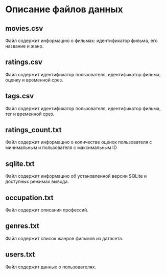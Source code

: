 # Описание файлов данных

## movies.csv
Файл содержит информацию о фильмах: идентификатор фильма, его название и жанр.

## ratings.csv
Файл содержит идентификатор пользователя, идентификатор фильма, оценку и временной срез. 

## tags.csv
Файл содержит идентификатор пользователя, идентификатор фильма, тег и временной срез. 

## ratings_count.txt
Файл содержит информацию о количестве оценок пользователя с минимальным и пользователя с максимальным ID

## sqlite.txt
Файл содержит информацию об установленной версии SQLite и доступных режимах вывода.

## occupation.txt
Файл содержит описания профессий.

## genres.txt
Файл содержит список жанров фильмов из датасета.

## users.txt
Файл содержит данные о пользователях.
